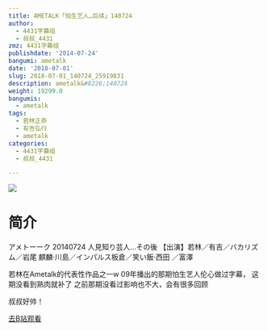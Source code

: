 ```yaml
---
title: AMETALK「怕生艺人…后续」140724
author:
  - 4431字幕组
  - 叔叔_4431
zmz: 4431字幕组
publishdate: '2014-07-24'
bangumi: ametalk
date: '2018-07-01'
slug: 2018-07-01_140724_25919831
description: ametalk&#8226;140724
weight: 19299.0
bangumis:
  - ametalk
tags:
  - 若林正恭
  - 有吉弘行
  - ametalk
categories:
  - 4431字幕组
  - 叔叔_4431

---
```

![](https://i.imgur.com/DA7qeYY.jpg)
# 简介  
アメトーーク 20140724 人見知り芸人…その後
【出演】若林／有吉／バカリズム／岩尾
麒麟·川島／インパルス板倉／笑い飯·西田 ／富澤

若林在Ametalk的代表性作品之一w
09年播出的那期怕生艺人伦心做过字幕，
这期没看到熟肉就补了
之前那期没看过影响也不大，会有很多回顾  

叔叔好帅！

[去B站观看](https://www.bilibili.com/video/av25919831/)
 

